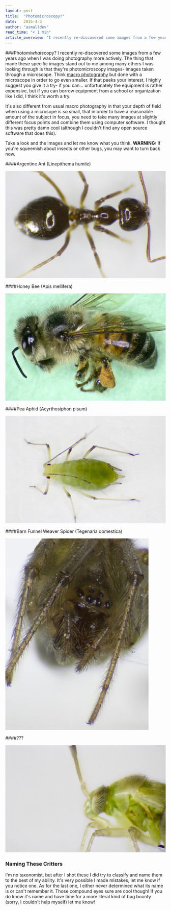 ```yaml
---
layout: post
title:  "Photomicroscopy!"
date:   2015-4-3
author: "asmalldev"
read_time: "< 1 min"
article_overview: "I recently re-discovered some images from a few years ago when I was doing photography more actively. The thing that made these specific images stand out to me among many others I was looking through is that they're photomicroscopy images- images taken through a microscope. Take a look and the images and let me know what you think. <strong>WARNING:</strong> If you're squeemish about insects or other bugs, you may want to turn back now."
---
```


###Photomi<em>whats</em>copy?
I recently re-discovered some images from a few years ago when I was doing photography more actively. The thing that made these specific images stand out to me among many others I was looking through is that they're photomicroscopy images- images taken through a microscope. Think <a href="http://www.google.com/search?q=macro+photography&es_sm=122&source=lnms&tbm=isch&sa=X&ei=LBokVYKvGoS8sAWB4YDgCA&ved=0CAcQ_AUoAQ&biw=587&bih=621" target="blank">macro photography</a> but done with a microscope in order to go even smaller. If that peeks your interest, I highly suggest you give it a try- if you can... unfortunately the equipment is rather expensive, but if you can borrow equipment from a school or organization like I did, I think it's worth a try.

It's also different from usual macro photography in that your depth of field when using a microsope is <em>so</em> small, that in order to have a reasonable amount of the subject in focus, you need to take many images at slightly different focus points and combine them using computer software. I thought this was pretty damn cool (although I couldn't find any open source software that does this).

Take a look and the images and let me know what you think. <strong>WARNING:</strong> If you're squeemish about insects or other bugs, you may want to turn back now.

####Argentine Ant (Linepithema humile)
<div class="center_imgs"><img class="post_img_large" src="/img/post1/ant.jpg" alt="Argentine Ant (Linepithema humile)"></div>

####Honey Bee (Apis mellifera)
<div class="center_imgs"><img class="post_img_large" src="/img/post1/bee.jpg" alt="Honey Bee (Apis mellifera)"></div>

####Pea Aphid (Acyrthosiphon pisum)
<div class="center_imgs"><img class="post_img_large" src="/img/post1/aphid.jpg" alt="Pea Aphid (Acyrthosiphon pisum)"></div>

####Barn Funnel Weaver Spider (Tegenaria domestica)
<div class="center_imgs"><img class="post_img_large" src="/img/post1/spider.jpg" alt="Barn Funnel Weaver Spider (Tegenaria domestica)"></div>

####???
<div class="center_imgs"><img class="post_img_large" src="/img/post1/bugeyes.jpg" alt="unknown insect"></div>

### Naming These Critters
I'm no taxonomist, but after I shot these I did try to classify and name them to the best of my ability. It's very possible I made mistakes, let me know if you notice one. As for the last one, I either never determined what its name is or can't remember it. Those compound eyes sure are cool though! If you do know it's name and have time for a more literal kind of bug bounty (sorry, I couldn't help myself) let me know!
